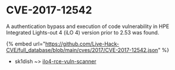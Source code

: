 # CVE-2017-12542

A authentication bypass and execution of code vulnerability in HPE Integrated Lights-out 4 (iLO 4) version prior to 2.53 was found.

{% embed url="https://github.com/Live-Hack-CVE/full_database/blob/main/cves/2017/CVE-2017-12542.json" %}


* sk1dish ~> [ilo4-rce-vuln-scanner](https://zeste.alice-snow.ru/2017/database/cve-2017-12542/ilo4-rce-vuln-scanner-sk1dish)